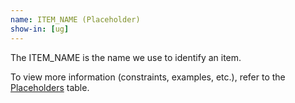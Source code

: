 ```yaml
---
name: ITEM_NAME (Placeholder)
show-in: [ug]
---
```

<!-- Make sure this is kept the same as the table cell entry. -->
The ITEM_NAME is the name we use to identify an item.

To view more information (constraints, examples, etc.), refer to the [Placeholders](#placeholders) table.
